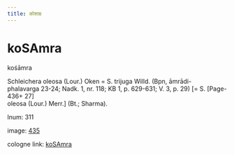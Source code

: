 ```yaml
---
title: कोशाम्र
---
```


# koSAmra

kośāmra  <div n="P" />Schleichera oleosa (Lour.) Oken = S. trijuga Willd. (Bpn, āmrādi- <div n="lb" />phalavarga 23-24; Nadk. 1, nr. 118; KB 1, p. 629-631; V. 3, p. 29) [= S. [Page-436+ 27] <div n="lb" />oleosa (Lour.) Merr.] (Bt.; Sharma).

lnum: 311

image: [435](https://www.sanskrit-lexicon.uni-koeln.de/scans/csl-apidev/servepdf.php?dict=snp&page=435)

cologne link: [koSAmra](https://sanskrit-lexicon.uni-koeln.de/scans/csl-apidev/getword.php?dict=snp&key=koSAmra)

